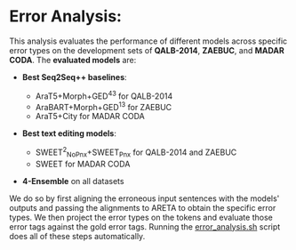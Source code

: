 # Error Analysis:

This analysis evaluates the performance of different models across specific error types on the development sets of **QALB-2014**, **ZAEBUC**, and **MADAR CODA**. The **evaluated models** are:
- **Best Seq2Seq++ baselines**:
  - AraT5+Morph+GED<sup>43</sup> for QALB-2014  
  - AraBART+Morph+GED<sup>13</sup> for ZAEBUC  
  - AraT5+City for MADAR CODA  

- **Best text editing models**:
  - SWEET<sup>2</sup><sub>NoPnx</sub>+SWEET<sub>Pnx</sub> for QALB-2014 and ZAEBUC  
  - SWEET for MADAR CODA  

- **4-Ensemble** on all datasets

We do so by first aligning the erroneous input sentences with the models' outputs and passing the alignments to ARETA to obtain the specific error types.
We then project the error types on the tokens and evaluate those error tags against the gold error tags. Running the [error_analysis.sh](error_analysis.sh) script does all of these steps automatically.
